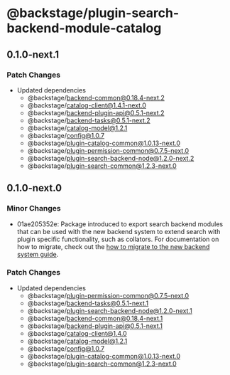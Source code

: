 # @backstage/plugin-search-backend-module-catalog

## 0.1.0-next.1

### Patch Changes

- Updated dependencies
  - @backstage/backend-common@0.18.4-next.2
  - @backstage/catalog-client@1.4.1-next.0
  - @backstage/backend-plugin-api@0.5.1-next.2
  - @backstage/backend-tasks@0.5.1-next.2
  - @backstage/catalog-model@1.2.1
  - @backstage/config@1.0.7
  - @backstage/plugin-catalog-common@1.0.13-next.0
  - @backstage/plugin-permission-common@0.7.5-next.0
  - @backstage/plugin-search-backend-node@1.2.0-next.2
  - @backstage/plugin-search-common@1.2.3-next.0

## 0.1.0-next.0

### Minor Changes

- 01ae205352e: Package introduced to export search backend modules that can be used with the new backend system to extend search with plugin specific functionality, such as collators. For documentation on how to migrate, check out the [how to migrate to the new backend system guide](https://backstage.io/docs/features/search/how-to-guides/#how-to-migrate-your-backend-installation-to-use-search-together-with-the-new-backend-system).

### Patch Changes

- Updated dependencies
  - @backstage/plugin-permission-common@0.7.5-next.0
  - @backstage/backend-tasks@0.5.1-next.1
  - @backstage/plugin-search-backend-node@1.2.0-next.1
  - @backstage/backend-common@0.18.4-next.1
  - @backstage/backend-plugin-api@0.5.1-next.1
  - @backstage/catalog-client@1.4.0
  - @backstage/catalog-model@1.2.1
  - @backstage/config@1.0.7
  - @backstage/plugin-catalog-common@1.0.13-next.0
  - @backstage/plugin-search-common@1.2.3-next.0
